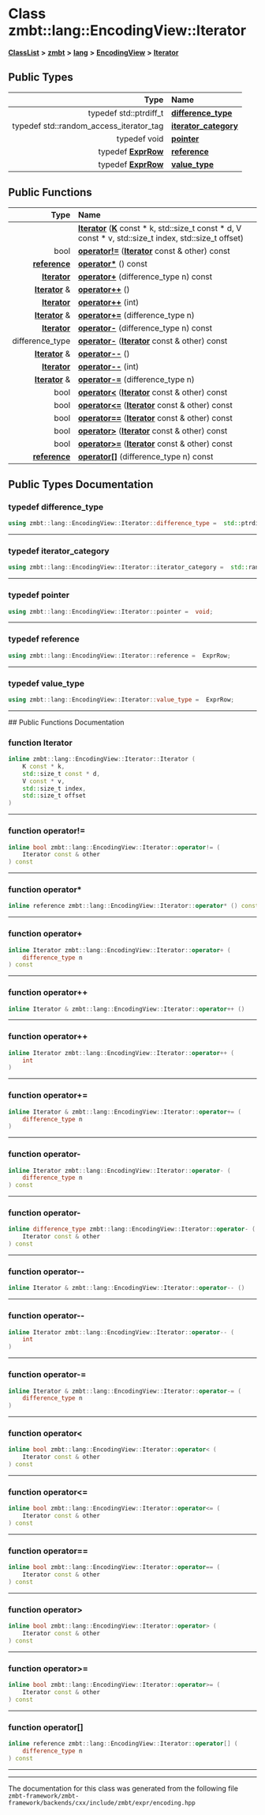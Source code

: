 

# Class zmbt::lang::EncodingView::Iterator



[**ClassList**](annotated.md) **>** [**zmbt**](namespacezmbt.md) **>** [**lang**](namespacezmbt_1_1lang.md) **>** [**EncodingView**](classzmbt_1_1lang_1_1EncodingView.md) **>** [**Iterator**](classzmbt_1_1lang_1_1EncodingView_1_1Iterator.md)






















## Public Types

| Type | Name |
| ---: | :--- |
| typedef std::ptrdiff\_t | [**difference\_type**](#typedef-difference_type)  <br> |
| typedef std::random\_access\_iterator\_tag | [**iterator\_category**](#typedef-iterator_category)  <br> |
| typedef void | [**pointer**](#typedef-pointer)  <br> |
| typedef [**ExprRow**](structzmbt_1_1lang_1_1EncodingView_1_1ExprRow.md) | [**reference**](#typedef-reference)  <br> |
| typedef [**ExprRow**](structzmbt_1_1lang_1_1EncodingView_1_1ExprRow.md) | [**value\_type**](#typedef-value_type)  <br> |




















## Public Functions

| Type | Name |
| ---: | :--- |
|   | [**Iterator**](#function-iterator) ([**K**](namespacezmbt_1_1lang.md#enum-keyword) const \* k, std::size\_t const \* d, V const \* v, std::size\_t index, std::size\_t offset) <br> |
|  bool | [**operator!=**](#function-operator) ([**Iterator**](classzmbt_1_1lang_1_1EncodingView_1_1Iterator.md) const & other) const<br> |
|  [**reference**](structzmbt_1_1lang_1_1EncodingView_1_1ExprRow.md) | [**operator\***](#function-operator_1) () const<br> |
|  [**Iterator**](classzmbt_1_1lang_1_1EncodingView_1_1Iterator.md) | [**operator+**](#function-operator_2) (difference\_type n) const<br> |
|  [**Iterator**](classzmbt_1_1lang_1_1EncodingView_1_1Iterator.md) & | [**operator++**](#function-operator_3) () <br> |
|  [**Iterator**](classzmbt_1_1lang_1_1EncodingView_1_1Iterator.md) | [**operator++**](#function-operator_4) (int) <br> |
|  [**Iterator**](classzmbt_1_1lang_1_1EncodingView_1_1Iterator.md) & | [**operator+=**](#function-operator_5) (difference\_type n) <br> |
|  [**Iterator**](classzmbt_1_1lang_1_1EncodingView_1_1Iterator.md) | [**operator-**](#function-operator-) (difference\_type n) const<br> |
|  difference\_type | [**operator-**](#function-operator-_1) ([**Iterator**](classzmbt_1_1lang_1_1EncodingView_1_1Iterator.md) const & other) const<br> |
|  [**Iterator**](classzmbt_1_1lang_1_1EncodingView_1_1Iterator.md) & | [**operator--**](#function-operator-) () <br> |
|  [**Iterator**](classzmbt_1_1lang_1_1EncodingView_1_1Iterator.md) | [**operator--**](#function-operator-_1) (int) <br> |
|  [**Iterator**](classzmbt_1_1lang_1_1EncodingView_1_1Iterator.md) & | [**operator-=**](#function-operator-_2) (difference\_type n) <br> |
|  bool | [**operator&lt;**](#function-operator_6) ([**Iterator**](classzmbt_1_1lang_1_1EncodingView_1_1Iterator.md) const & other) const<br> |
|  bool | [**operator&lt;=**](#function-operator_7) ([**Iterator**](classzmbt_1_1lang_1_1EncodingView_1_1Iterator.md) const & other) const<br> |
|  bool | [**operator==**](#function-operator_8) ([**Iterator**](classzmbt_1_1lang_1_1EncodingView_1_1Iterator.md) const & other) const<br> |
|  bool | [**operator&gt;**](#function-operator_9) ([**Iterator**](classzmbt_1_1lang_1_1EncodingView_1_1Iterator.md) const & other) const<br> |
|  bool | [**operator&gt;=**](#function-operator_10) ([**Iterator**](classzmbt_1_1lang_1_1EncodingView_1_1Iterator.md) const & other) const<br> |
|  [**reference**](structzmbt_1_1lang_1_1EncodingView_1_1ExprRow.md) | [**operator[]**](#function-operator_11) (difference\_type n) const<br> |




























## Public Types Documentation




### typedef difference\_type 

```C++
using zmbt::lang::EncodingView::Iterator::difference_type =  std::ptrdiff_t;
```




<hr>



### typedef iterator\_category 

```C++
using zmbt::lang::EncodingView::Iterator::iterator_category =  std::random_access_iterator_tag;
```




<hr>



### typedef pointer 

```C++
using zmbt::lang::EncodingView::Iterator::pointer =  void;
```




<hr>



### typedef reference 

```C++
using zmbt::lang::EncodingView::Iterator::reference =  ExprRow;
```




<hr>



### typedef value\_type 

```C++
using zmbt::lang::EncodingView::Iterator::value_type =  ExprRow;
```




<hr>
## Public Functions Documentation




### function Iterator 

```C++
inline zmbt::lang::EncodingView::Iterator::Iterator (
    K const * k,
    std::size_t const * d,
    V const * v,
    std::size_t index,
    std::size_t offset
) 
```




<hr>



### function operator!= 

```C++
inline bool zmbt::lang::EncodingView::Iterator::operator!= (
    Iterator const & other
) const
```




<hr>



### function operator\* 

```C++
inline reference zmbt::lang::EncodingView::Iterator::operator* () const
```




<hr>



### function operator+ 

```C++
inline Iterator zmbt::lang::EncodingView::Iterator::operator+ (
    difference_type n
) const
```




<hr>



### function operator++ 

```C++
inline Iterator & zmbt::lang::EncodingView::Iterator::operator++ () 
```




<hr>



### function operator++ 

```C++
inline Iterator zmbt::lang::EncodingView::Iterator::operator++ (
    int
) 
```




<hr>



### function operator+= 

```C++
inline Iterator & zmbt::lang::EncodingView::Iterator::operator+= (
    difference_type n
) 
```




<hr>



### function operator- 

```C++
inline Iterator zmbt::lang::EncodingView::Iterator::operator- (
    difference_type n
) const
```




<hr>



### function operator- 

```C++
inline difference_type zmbt::lang::EncodingView::Iterator::operator- (
    Iterator const & other
) const
```




<hr>



### function operator-- 

```C++
inline Iterator & zmbt::lang::EncodingView::Iterator::operator-- () 
```




<hr>



### function operator-- 

```C++
inline Iterator zmbt::lang::EncodingView::Iterator::operator-- (
    int
) 
```




<hr>



### function operator-= 

```C++
inline Iterator & zmbt::lang::EncodingView::Iterator::operator-= (
    difference_type n
) 
```




<hr>



### function operator&lt; 

```C++
inline bool zmbt::lang::EncodingView::Iterator::operator< (
    Iterator const & other
) const
```




<hr>



### function operator&lt;= 

```C++
inline bool zmbt::lang::EncodingView::Iterator::operator<= (
    Iterator const & other
) const
```




<hr>



### function operator== 

```C++
inline bool zmbt::lang::EncodingView::Iterator::operator== (
    Iterator const & other
) const
```




<hr>



### function operator&gt; 

```C++
inline bool zmbt::lang::EncodingView::Iterator::operator> (
    Iterator const & other
) const
```




<hr>



### function operator&gt;= 

```C++
inline bool zmbt::lang::EncodingView::Iterator::operator>= (
    Iterator const & other
) const
```




<hr>



### function operator[] 

```C++
inline reference zmbt::lang::EncodingView::Iterator::operator[] (
    difference_type n
) const
```




<hr>

------------------------------
The documentation for this class was generated from the following file `zmbt-framework/zmbt-framework/backends/cxx/include/zmbt/expr/encoding.hpp`


